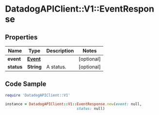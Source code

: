 # DatadogAPIClient::V1::EventResponse

## Properties

Name | Type | Description | Notes
------------ | ------------- | ------------- | -------------
**event** | [**Event**](Event.md) |  | [optional] 
**status** | **String** | A status. | [optional] 

## Code Sample

```ruby
require 'DatadogAPIClient::V1'

instance = DatadogAPIClient::V1::EventResponse.new(event: null,
                                 status: null)
```


